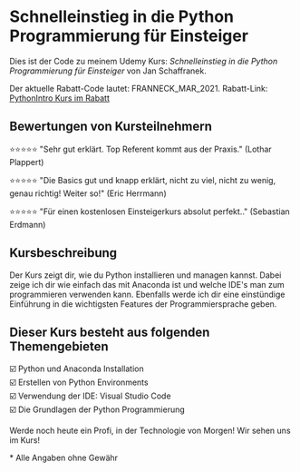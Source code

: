 # Schnelleinstieg in die Python Programmierung für Einsteiger

Dies ist der Code zu meinem Udemy Kurs:
*Schnelleinstieg in die Python Programmierung für Einsteiger* von Jan Schaffranek.

Der aktuelle Rabatt-Code lautet: FRANNECK_MAR_2021.
Rabatt-Link: [PythonIntro Kurs im Rabatt](https://www.udemy.com/course/schnelleinstieg-in-die-python-programmierung-fur-anfanger/?couponCode=FRANNECK_MAR_2021)

## Bewertungen von Kursteilnehmern

⭐⭐⭐⭐⭐ "Sehr gut erklärt. Top Referent kommt aus der Praxis." (Lothar Plappert)

⭐⭐⭐⭐⭐ "Die Basics gut und knapp erklärt, nicht zu viel, nicht zu wenig, genau richtig! Weiter so!" (Eric Herrmann)

⭐⭐⭐⭐⭐ "Für einen kostenlosen Einsteigerkurs absolut perfekt.." (Sebastian Erdmann)

## Kursbeschreibung

Der Kurs zeigt dir, wie du Python installieren und managen kannst.
Dabei zeige ich dir wie einfach das mit Anaconda ist und welche IDE's man zum programmieren verwenden kann.
Ebenfalls werde ich dir eine einstündige Einführung in die wichtigsten Features der Programmiersprache geben.

## Dieser Kurs besteht aus folgenden Themengebieten

☑️ Python und Anaconda Installation  
☑️ Erstellen von Python Environments  
☑️ Verwendung der IDE: Visual Studio Code  
☑️ Die Grundlagen der Python Programmierung  

Werde noch heute ein Profi, in der Technologie von Morgen! Wir sehen uns im Kurs!


\* Alle Angaben ohne Gewähr
